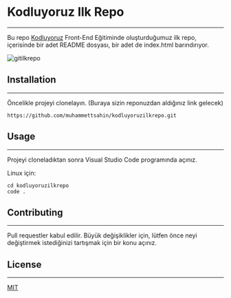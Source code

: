 # **Kodluyoruz Ilk Repo**
***
Bu repo [Kodluyoruz](https://kodluyoruz.org) Front-End Eğitiminde oluşturduğumuz ilk repo, içerisinde bir adet README dosyası, bir adet de index.html barındırıyor.

![gitilkrepo](https://user-images.githubusercontent.com/130722514/236004037-3e949cb7-5dea-4215-a328-a52c5fd81cf2.JPG)


## **Installation**
***

Öncelikle projeyi clonelayın. (Buraya sizin reponuzdan aldığınız link gelecek)

```
https://github.com/muhammettsahin/kodluyoruzilkrepo.git
```
## **Usage** 
***
Projeyi cloneladıktan sonra Visual Studio Code programında açınız.

Linux için:

```
cd kodluyoruzilkrepo
code .
```

## **Contributing**
***

Pull requestler kabul edilir. Büyük değişiklikler için, lütfen önce neyi değiştirmek istediğinizi tartışmak için bir konu açınız.

## **License**
***
[MIT](https://choosealicense.com/licenses/mit/)
